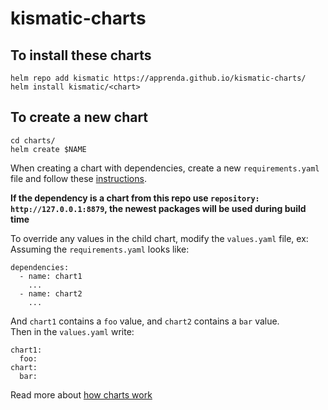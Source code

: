 # kismatic-charts

## To install these charts
```console
helm repo add kismatic https://apprenda.github.io/kismatic-charts/
helm install kismatic/<chart>
```

## To create a new chart
```
cd charts/
helm create $NAME
```

When creating a chart with dependencies, create a new `requirements.yaml` file and follow these [instructions](https://github.com/kubernetes/helm/blob/master/docs/charts.md#managing-dependencies-with-requirementsyaml).

**If the dependency is a chart from this repo use `repository: http://127.0.0.1:8879`, the newest packages will be used during build time**

To override any values in the child chart, modify the `values.yaml` file, ex:  
Assuming the `requirements.yaml` looks like:
```
dependencies:
  - name: chart1
    ...
  - name: chart2
    ...
```
And `chart1` contains a `foo` value, and `chart2` contains a `bar` value.  
Then in the `values.yaml` write:
```
chart1:
  foo:
chart:
  bar:
```
Read more about [how charts work](https://github.com/kubernetes/helm/blob/master/docs/charts.md)